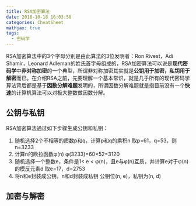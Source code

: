 ```yaml
---
title: RSA加密算法
date: 2018-10-18 16:03:58
categories: CheatSheet
mathjax: true
tags:
  - 密码学
---
```


RSA加密算法中的3个字母分别是由此算法的3位发明者：Ron Rivest，Adi Shamir，Leonard Adleman的姓氏首字母组成的，RSA加密算法可以说是**现代密码学**中**非对称加密**的一个典型，所谓非对称加密其实就是**公钥用于加密，私钥用于解密**而已。在介绍RSA之前，先要理解一个基本常识，就是几乎所有的现代密码学算法背后都是基于**因数分解难题**发明的，所谓因数分解难题就是指目前没有一个**快速**的计算机算法可以对极大整数做因数分解。
<!--more-->
## 公钥与私钥

RSA加密算法通过如下步骤生成公钥和私钥：

1. 随机选择2个不相等的质数p和q，计算p和q的乘积n
   取p=61，q=53，则n=3233
2. 计算n的欧拉函数φ(n)
   φ(3233)=60×52=3120
3. 随机选择一个整数e，条件是1< e < φ(n)，且e与φ(n)互质，并计算e对于φ(n)的模反元素d
   取e=17，d=2753
4. 将n和e封装成公钥，n和d封装成私钥
   公钥位(n, e)，私钥为(n, d)

## 加密与解密
